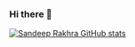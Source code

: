 ### Hi there 👋

<!--
**sandeeprakhrablockone/sandeeprakhrablockone** is a ✨ _special_ ✨ repository because its `README.md` (this file) appears on your GitHub profile.

Here are some ideas to get you started:

- 🔭 I’m currently working on ...
- 🌱 I’m currently learning ...
- 👯 I’m looking to collaborate on ...
- 🤔 I’m looking for help with ...
- 💬 Ask me about ...
- 📫 How to reach me: ...
- 😄 Pronouns: ...
- ⚡ Fun fact: ...
-->
[![Sandeep Rakhra GitHub stats](https://github-readme-stats.vercel.app/api?username=sandeeprakhrablockone&count_private=true&show_icons=true&theme=midnight-purple)](https://github.com/sandeeprakhrablockone/github-readme-stats)

